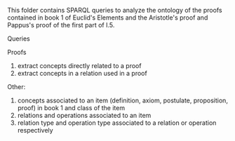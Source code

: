 This folder contains SPARQL queries to analyze the ontology of the proofs contained in book 1 of Euclid's Elements and the Aristotle's proof and Pappus's proof of the first part of I.5.

Queries

Proofs
1. extract concepts directly related to a proof
2. extract concepts in a relation used in a proof



Other:
1. concepts associated to an item (definition, axiom, postulate, proposition, proof) in book 1 and class of the item
2. relations and operations associated to an item
3. relation type and operation type associated to a relation or operation respectively
